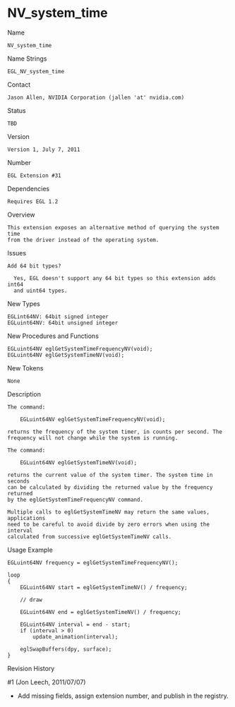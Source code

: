 # NV_system_time

Name

    NV_system_time

Name Strings

    EGL_NV_system_time

Contact

    Jason Allen, NVIDIA Corporation (jallen 'at' nvidia.com)

Status

    TBD

Version

    Version 1, July 7, 2011

Number

    EGL Extension #31

Dependencies

    Requires EGL 1.2

Overview

    This extension exposes an alternative method of querying the system time
    from the driver instead of the operating system. 

Issues

    Add 64 bit types?

      Yes, EGL doesn't support any 64 bit types so this extension adds int64
      and uint64 types.

New Types

    EGLint64NV: 64bit signed integer
    EGLuint64NV: 64bit unsigned integer

New Procedures and Functions

    EGLuint64NV eglGetSystemTimeFrequencyNV(void);
    EGLuint64NV eglGetSystemTimeNV(void);

New Tokens

    None

Description

    The command:

        EGLuint64NV eglGetSystemTimeFrequencyNV(void);

    returns the frequency of the system timer, in counts per second. The
    frequency will not change while the system is running.

    The command:

        EGLuint64NV eglGetSystemTimeNV(void);

    returns the current value of the system timer. The system time in seconds
    can be calculated by dividing the returned value by the frequency returned
    by the eglGetSystemTimeFrequencyNV command.

    Multiple calls to eglGetSystemTimeNV may return the same values, applications
    need to be careful to avoid divide by zero errors when using the interval
    calculated from successive eglGetSystemTimeNV calls.

Usage Example

    EGLuint64NV frequency = eglGetSystemTimeFrequencyNV();

    loop
    {
        EGLuint64NV start = eglGetSystemTimeNV() / frequency;

        // draw 

        EGLuint64NV end = eglGetSystemTimeNV() / frequency;

        EGLuint64NV interval = end - start;
        if (interval > 0)
            update_animation(interval);

        eglSwapBuffers(dpy, surface);
    }

Revision History

#1 (Jon Leech, 2011/07/07)
  - Add missing fields, assign extension number, and publish in the registry.

